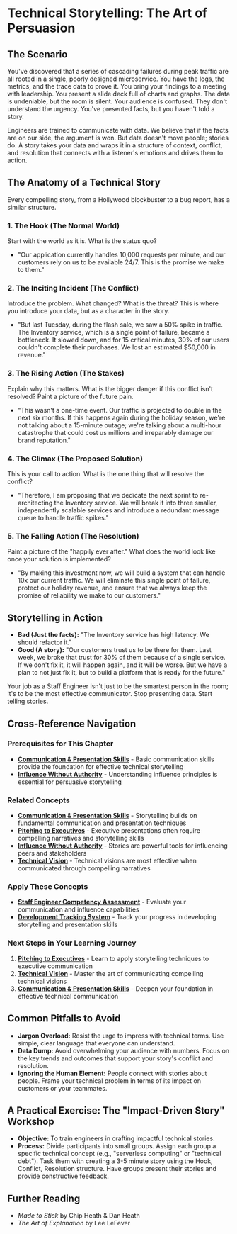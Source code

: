 # Technical Storytelling: The Art of Persuasion

## The Scenario

You've discovered that a series of cascading failures during peak traffic are all rooted in a single, poorly designed microservice. You have the logs, the metrics, and the trace data to prove it. You bring your findings to a meeting with leadership. You present a slide deck full of charts and graphs. The data is undeniable, but the room is silent. Your audience is confused. They don't understand the urgency. You've presented facts, but you haven't told a story.

Engineers are trained to communicate with data. We believe that if the facts are on our side, the argument is won. But data doesn't move people; stories do. A story takes your data and wraps it in a structure of context, conflict, and resolution that connects with a listener's emotions and drives them to action.

## The Anatomy of a Technical Story

Every compelling story, from a Hollywood blockbuster to a bug report, has a similar structure.

### 1. The Hook (The Normal World)

Start with the world as it is. What is the status quo?  
* "Our application currently handles 10,000 requests per minute, and our customers rely on us to be available 24/7. This is the promise we make to them."

### 2. The Inciting Incident (The Conflict)

Introduce the problem. What changed? What is the threat? This is where you introduce your data, but as a character in the story.  
* "But last Tuesday, during the flash sale, we saw a 50% spike in traffic. The Inventory service, which is a single point of failure, became a bottleneck. It slowed down, and for 15 critical minutes, 30% of our users couldn't complete their purchases. We lost an estimated $50,000 in revenue."

### 3. The Rising Action (The Stakes)

Explain why this matters. What is the bigger danger if this conflict isn't resolved? Paint a picture of the future pain.  
* "This wasn't a one-time event. Our traffic is projected to double in the next six months. If this happens again during the holiday season, we're not talking about a 15-minute outage; we're talking about a multi-hour catastrophe that could cost us millions and irreparably damage our brand reputation."

### 4. The Climax (The Proposed Solution)

This is your call to action. What is the one thing that will resolve the conflict?  
* "Therefore, I am proposing that we dedicate the next sprint to re-architecting the Inventory service. We will break it into three smaller, independently scalable services and introduce a redundant message queue to handle traffic spikes."

### 5. The Falling Action (The Resolution)

Paint a picture of the "happily ever after." What does the world look like once your solution is implemented?  
* "By making this investment now, we will build a system that can handle 10x our current traffic. We will eliminate this single point of failure, protect our holiday revenue, and ensure that we always keep the promise of reliability we make to our customers."

## Storytelling in Action

* **Bad (Just the facts):** "The Inventory service has high latency. We should refactor it."  
* **Good (A story):** "Our customers trust us to be there for them. Last week, we broke that trust for 30% of them because of a single service. If we don't fix it, it will happen again, and it will be worse. But we have a plan to not just fix it, but to build a platform that is ready for the future."

Your job as a Staff Engineer isn't just to be the smartest person in the room; it's to be the most effective communicator. Stop presenting data. Start telling stories.

## Cross-Reference Navigation

### Prerequisites for This Chapter
- **[Communication & Presentation Skills](communication-presentation-skills.md)** - Basic communication skills provide the foundation for effective technical storytelling
- **[Influence Without Authority](influence-without-authority.md)** - Understanding influence principles is essential for persuasive storytelling

### Related Concepts
- **[Communication & Presentation Skills](communication-presentation-skills.md)** - Storytelling builds on fundamental communication and presentation techniques
- **[Pitching to Executives](../business/pitching-to-executives.md)** - Executive presentations often require compelling narratives and storytelling skills
- **[Influence Without Authority](influence-without-authority.md)** - Stories are powerful tools for influencing peers and stakeholders
- **[Technical Vision](technical-vision.md)** - Technical visions are most effective when communicated through compelling narratives

### Apply These Concepts
- **[Staff Engineer Competency Assessment](../../appendix/tools/staff-engineer-competency-assessment.md)** - Evaluate your communication and influence capabilities
- **[Development Tracking System](../../appendix/tools/development-tracking-system.md)** - Track your progress in developing storytelling and presentation skills

### Next Steps in Your Learning Journey
1. **[Pitching to Executives](../business/pitching-to-executives.md)** - Learn to apply storytelling techniques to executive communication
2. **[Technical Vision](technical-vision.md)** - Master the art of communicating compelling technical visions
3. **[Communication & Presentation Skills](communication-presentation-skills.md)** - Deepen your foundation in effective technical communication

## Common Pitfalls to Avoid

- **Jargon Overload:** Resist the urge to impress with technical terms. Use simple, clear language that everyone can understand.
- **Data Dump:** Avoid overwhelming your audience with numbers. Focus on the key trends and outcomes that support your story's conflict and resolution.
- **Ignoring the Human Element:** People connect with stories about people. Frame your technical problem in terms of its impact on customers or your teammates.

## A Practical Exercise: The "Impact-Driven Story" Workshop

- **Objective:** To train engineers in crafting impactful technical stories.
- **Process:** Divide participants into small groups. Assign each group a specific technical concept (e.g., "serverless computing" or "technical debt"). Task them with creating a 3-5 minute story using the Hook, Conflict, Resolution structure. Have groups present their stories and provide constructive feedback.

## Further Reading

- *Made to Stick* by Chip Heath & Dan Heath
- *The Art of Explanation* by Lee LeFever
